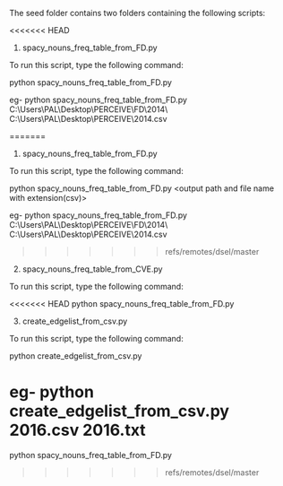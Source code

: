 The seed folder contains two folders containing the following scripts:

<<<<<<< HEAD
1) spacy_nouns_freq_table_from_FD.py

To run this script, type the following command:

python spacy_nouns_freq_table_from_FD.py

eg- python spacy_nouns_freq_table_from_FD.py C:\Users\PAL\Desktop\PERCEIVE\FD\2014\ C:\Users\PAL\Desktop\PERCEIVE\2014.csv

=======
1) spacy_nouns_freq_table_from_FD.py 

To run this script, type the following command:

python spacy_nouns_freq_table_from_FD.py <path of the directory where all the FD mailing lists are available> <output path and file name with extension(csv)>

eg- python spacy_nouns_freq_table_from_FD.py C:\Users\PAL\Desktop\PERCEIVE\FD\2014\ C:\Users\PAL\Desktop\PERCEIVE\2014.csv


>>>>>>> refs/remotes/dsel/master
2) spacy_nouns_freq_table_from_CVE.py

To run this script, type the following command:

<<<<<<< HEAD
python spacy_nouns_freq_table_from_FD.py

3) create_edgelist_from_csv.py

To run this script, type the following command:

python create_edgelist_from_csv.py 

eg- python create_edgelist_from_csv.py 2016.csv 2016.txt
=======
python spacy_nouns_freq_table_from_FD.py <text or csv file to extract nouns> <output path and file name with extension>



>>>>>>> refs/remotes/dsel/master
